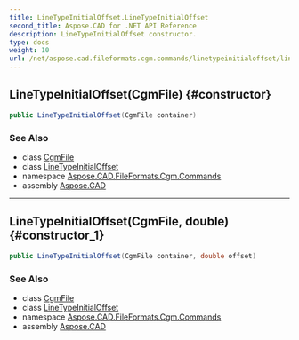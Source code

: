 ```yaml
---
title: LineTypeInitialOffset.LineTypeInitialOffset
second_title: Aspose.CAD for .NET API Reference
description: LineTypeInitialOffset constructor. 
type: docs
weight: 10
url: /net/aspose.cad.fileformats.cgm.commands/linetypeinitialoffset/linetypeinitialoffset/
---
```

## LineTypeInitialOffset(CgmFile) {#constructor}

```csharp
public LineTypeInitialOffset(CgmFile container)
```

### See Also

* class [CgmFile](../../../aspose.cad.fileformats.cgm/cgmfile/)
* class [LineTypeInitialOffset](../)
* namespace [Aspose.CAD.FileFormats.Cgm.Commands](../../linetypeinitialoffset/)
* assembly [Aspose.CAD](../../../)

---

## LineTypeInitialOffset(CgmFile, double) {#constructor_1}

```csharp
public LineTypeInitialOffset(CgmFile container, double offset)
```

### See Also

* class [CgmFile](../../../aspose.cad.fileformats.cgm/cgmfile/)
* class [LineTypeInitialOffset](../)
* namespace [Aspose.CAD.FileFormats.Cgm.Commands](../../linetypeinitialoffset/)
* assembly [Aspose.CAD](../../../)


